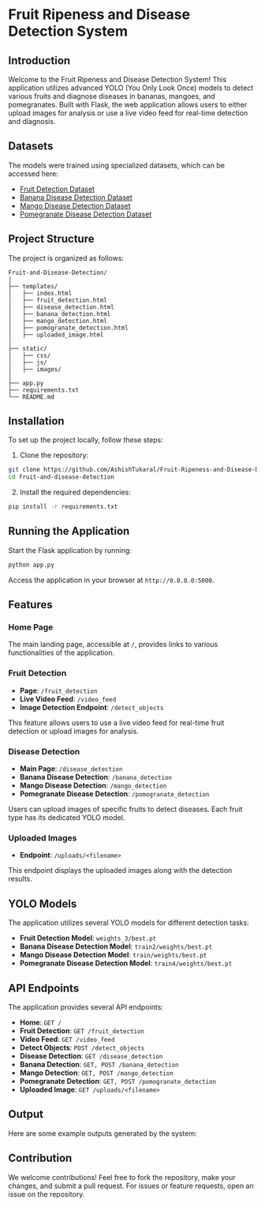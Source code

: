 # Fruit Ripeness and Disease Detection System

## Introduction

Welcome to the Fruit Ripeness and Disease Detection System! This application utilizes advanced YOLO (You Only Look Once) models to detect various fruits and diagnose diseases in bananas, mangoes, and pomegranates. Built with Flask, the web application allows users to either upload images for analysis or use a live video feed for real-time detection and diagnosis.

## Datasets

The models were trained using specialized datasets, which can be accessed here:
- [Fruit Detection Dataset](#)
- [Banana Disease Detection Dataset](#)
- [Mango Disease Detection Dataset](#)
- [Pomegranate Disease Detection Dataset](#)

## Project Structure

The project is organized as follows:

```
Fruit-and-Disease-Detection/
│
├── templates/
│   ├── index.html
│   ├── fruit_detection.html
│   ├── disease_detection.html
│   ├── banana_detection.html
│   ├── mango_detection.html
│   ├── pomogranate_detection.html
│   ├── uploaded_image.html
│
├── static/
│   ├── css/
│   ├── js/
│   ├── images/
│
├── app.py
├── requirements.txt
└── README.md
```

## Installation

To set up the project locally, follow these steps:

1. Clone the repository:

```bash
git clone https://github.com/AshishTukaral/Fruit-Ripeness-and-Disease-Detection.git
cd fruit-and-disease-detection
```

2. Install the required dependencies:

```bash
pip install -r requirements.txt
```

## Running the Application

Start the Flask application by running:

```bash
python app.py
```

Access the application in your browser at `http://0.0.0.0:5000`.

## Features

### Home Page

The main landing page, accessible at `/`, provides links to various functionalities of the application.

### Fruit Detection

- **Page**: `/fruit_detection`
- **Live Video Feed**: `/video_feed`
- **Image Detection Endpoint**: `/detect_objects`

This feature allows users to use a live video feed for real-time fruit detection or upload images for analysis.

### Disease Detection

- **Main Page**: `/disease_detection`
- **Banana Disease Detection**: `/banana_detection`
- **Mango Disease Detection**: `/mango_detection`
- **Pomegranate Disease Detection**: `/pomogranate_detection`

Users can upload images of specific fruits to detect diseases. Each fruit type has its dedicated YOLO model.

### Uploaded Images

- **Endpoint**: `/uploads/<filename>`

This endpoint displays the uploaded images along with the detection results.

## YOLO Models

The application utilizes several YOLO models for different detection tasks:

- **Fruit Detection Model**: `weights_3/best.pt`
- **Banana Disease Detection Model**: `train2/weights/best.pt`
- **Mango Disease Detection Model**: `train/weights/best.pt`
- **Pomegranate Disease Detection Model**: `train4/weights/best.pt`

## API Endpoints

The application provides several API endpoints:

- **Home**: `GET /`
- **Fruit Detection**: `GET /fruit_detection`
- **Video Feed**: `GET /video_feed`
- **Detect Objects**: `POST /detect_objects`
- **Disease Detection**: `GET /disease_detection`
- **Banana Detection**: `GET, POST /banana_detection`
- **Mango Detection**: `GET, POST /mango_detection`
- **Pomegranate Detection**: `GET, POST /pomogranate_detection`
- **Uploaded Image**: `GET /uploads/<filename>`


## Output

Here are some example outputs generated by the system:
 

 


## Contribution

We welcome contributions! Feel free to fork the repository, make your changes, and submit a pull request. For issues or feature requests, open an issue on the repository.



